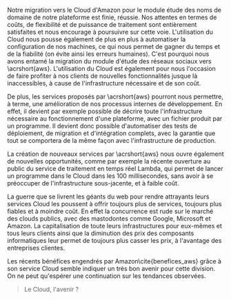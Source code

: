 Notre migration vers le Cloud d'Amazon pour le module étude des noms de domaine de notre plateforme est finie, réussie.
Nos attentes en termes de coûts, de flexibilité et de puissance de traitement sont entièrement satisfaites et nous encourage à poursuivre sur cette voie.
L'utilisation du Cloud nous pousse également de plus en plus à automatiser la configuration de nos machines, ce qui nous permet de gagner du temps et de la fiabilité (on évite ainsi les erreurs humaines).
C'est pourquoi nous avons entamé la migration du module d'étude des réseaux sociaux vers \acrshort{aws}.
L'utilisation du Cloud est également pour nous l'occasion de faire profiter à nos clients de nouvelles fonctionnalités jusque là inaccessibles, à cause de l'infrastructure nécessaire et de son coût.

De plus, les services proposés par \acrshort{aws} pourront nous permettre, à terme, une amélioration de nos processus internes de développement.
En effet, il devient par exemple possible de décrire toute l'infrastructure nécessaire au fonctionnement d'une plateforme, avec un fichier produit par un programme.
Il devient donc possible d'automatiser des tests de déploiement, de migration et d'intégration complets, avec la garantie que tout se comportera de la même façon avec l'infrastructure de production.

La création de nouveaux services par \acrshort{aws} nous ouvre également de nouvelles opportunités, comme par exemple la récente ouverture au public du service de traitement en temps réel Lambda,
qui permet de lancer un programme dans le Cloud dans les 100 millisecondes, sans avoir à se préoccuper de l'infrastructure sous-jacente, et à faible coût.

La guerre que se livrent les géants du web pour rendre attrayants leurs services Cloud les poussent à offrir toujours plus de services, toujours plus fiables et à moindre coût.
En effet la concurrence est rude sur le marché des clouds publics, avec des mastodontes comme Google, Microsoft et Amazon.
La capitalisation de toute leurs infrastructures pour eux-mêmes et tous leurs clients ainsi que la diminution des prix des composants informatiques leur permet de toujours plus casser les prix,
à l'avantage des entreprises clientes.

Les récents bénéfices engendrés par Amazon\cite{benefices_aws} grâce à son service Cloud semble indiquer un très bon avenir pour cette division. On ne peut qu'espérer une continuation sur les tendances observées.

> Le Cloud, l'avenir ?
